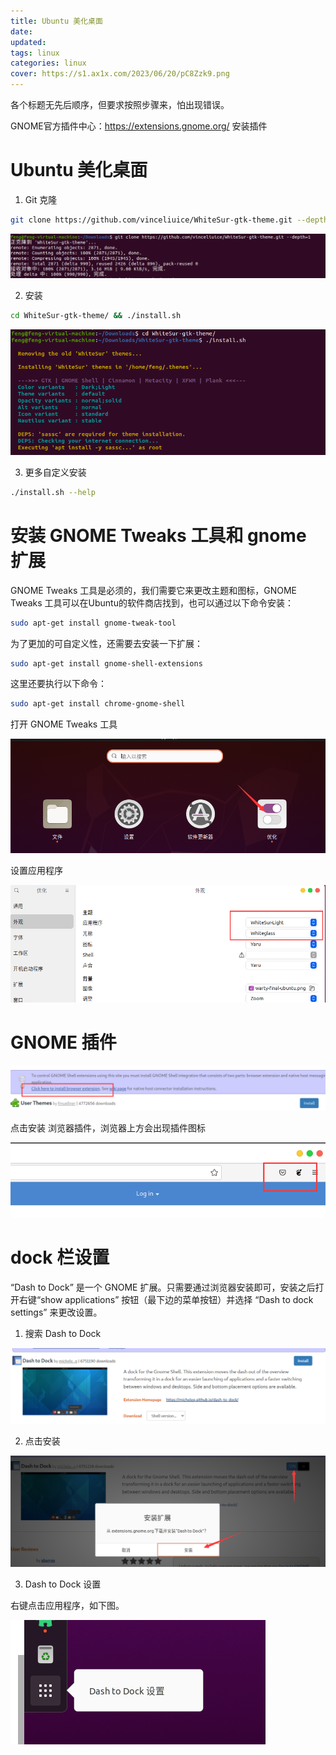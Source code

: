 ```yaml
---
title: Ubuntu 美化桌面
date: 
updated:
tags: linux
categories: linux
cover: https://s1.ax1x.com/2023/06/20/pC8Zzk9.png
---
```




各个标题无先后顺序，但要求按照步骤来，怕出现错误。

GNOME官方插件中心：https://extensions.gnome.org/ 安装插件 

# Ubuntu 美化桌面

1. Git 克隆

```sh
git clone https://github.com/vinceliuice/WhiteSur-gtk-theme.git --depth=1
```
![image-20230823132850474](../FILES/gnome美化.md/image-20230823132850474.png)

2. 安装

```sh
cd WhiteSur-gtk-theme/ && ./install.sh
```

![image-20230823132901627](../FILES/gnome美化.md/image-20230823132901627.png)

3. 更多自定义安装

```sh
./install.sh --help
```

# 安装 GNOME Tweaks 工具和 gnome 扩展

GNOME Tweaks 工具是必须的，我们需要它来更改主题和图标，GNOME Tweaks 工具可以在Ubuntu的软件商店找到，也可以通过以下命令安装：

```sh
sudo apt-get install gnome-tweak-tool
```

为了更加的可自定义性，还需要去安装一下扩展：

```sh
sudo apt-get install gnome-shell-extensions
```

这里还要执行以下命令：

```sh
sudo apt-get install chrome-gnome-shell 
```

打开 GNOME Tweaks 工具

![image-20230823132920231](../FILES/gnome美化.md/image-20230823132920231.png)

设置应用程序

![image-20230823132931500](../FILES/gnome美化.md/image-20230823132931500.png)



# GNOME 插件

![image-20230823132940387](../FILES/gnome美化.md/image-20230823132940387.png)

点击安装 浏览器插件，浏览器上方会出现插件图标

![image-20230823132949038](../FILES/gnome美化.md/image-20230823132949038.png)

# dock 栏设置

“Dash to Dock” 是一个 GNOME 扩展。只需要通过浏览器安装即可，安装之后打开右键“show applications” 按钮（最下边的菜单按钮）并选择 “Dash to dock settings” 来更改设置。

1. 搜索 Dash to Dock

![image-20230823132959336](../FILES/gnome美化.md/image-20230823132959336.png)

2. 点击安装

![image-20230823133008705](../FILES/gnome美化.md/image-20230823133008705.png)



3. Dash to Dock 设置

右键点击应用程序，如下图。

![image-20230823133022776](../FILES/gnome美化.md/image-20230823133022776.png)
